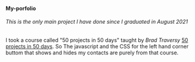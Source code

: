 #### My-porfolio
###### This is the only main project I have done since I graduated in August 2021
I took a course called "50 projects in 50 days" taught by *Brad Traversy*
 [50 projects in 50 days](https://www.udemy.com/course/50-projects-50-days/). So The javascript and the CSS for the left hand corner buttom that shows and hides my contacts are purely from that course.